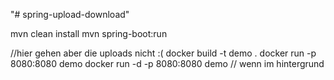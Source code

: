 "# spring-upload-download" 

mvn clean install
mvn spring-boot:run


//hier gehen aber die uploads nicht :(
docker build -t demo .
docker run -p 8080:8080 demo
docker run -d -p 8080:8080 demo // wenn im hintergrund
